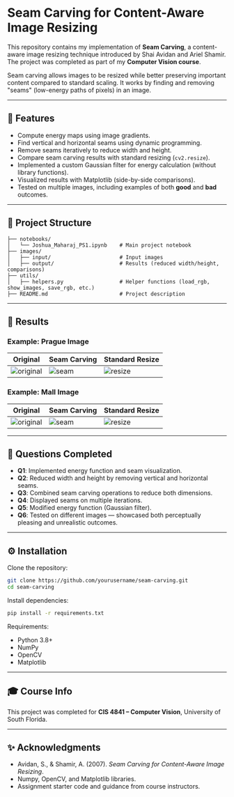 # Seam Carving for Content-Aware Image Resizing

This repository contains my implementation of **Seam Carving**, a content-aware image resizing technique introduced by Shai Avidan and Ariel Shamir. The project was completed as part of my **Computer Vision course**.

Seam carving allows images to be resized while better preserving important content compared to standard scaling. It works by finding and removing "seams" (low-energy paths of pixels) in an image.

---

## 🚀 Features

* Compute energy maps using image gradients.
* Find vertical and horizontal seams using dynamic programming.
* Remove seams iteratively to reduce width and height.
* Compare seam carving results with standard resizing (`cv2.resize`).
* Implemented a custom Gaussian filter for energy calculation (without library functions).
* Visualized results with Matplotlib (side-by-side comparisons).
* Tested on multiple images, including examples of both **good** and **bad** outcomes.

---

## 📂 Project Structure

```
├── notebooks/
│   └── Joshua_Maharaj_PS1.ipynb    # Main project notebook
├── images/
│   ├── input/                      # Input images
│   ├── output/                     # Results (reduced width/height, comparisons)
├── utils/
│   ├── helpers.py                  # Helper functions (load_rgb, show_images, save_rgb, etc.)
├── README.md                       # Project description
```

---

## 📸 Results

### Example: Prague Image

| Original                             | Seam Carving                                       | Standard Resize                                 |
| ------------------------------------ | -------------------------------------------------- | ----------------------------------------------- |
| ![original](images/input/prague.jpg) | ![seam](images/output/outputReduceWidthPrague.png) | ![resize](images/output/outputResizePrague.png) |

### Example: Mall Image

| Original                           | Seam Carving                                      | Standard Resize                               |
| ---------------------------------- | ------------------------------------------------- | --------------------------------------------- |
| ![original](images/input/mall.jpg) | ![seam](images/output/outputReduceHeightMall.png) | ![resize](images/output/outputResizeMall.png) |

---

## 📖 Questions Completed

* **Q1**: Implemented energy function and seam visualization.
* **Q2**: Reduced width and height by removing vertical and horizontal seams.
* **Q3**: Combined seam carving operations to reduce both dimensions.
* **Q4**: Displayed seams on multiple iterations.
* **Q5**: Modified energy function (Gaussian filter).
* **Q6**: Tested on different images — showcased both perceptually pleasing and unrealistic outcomes.

---

## ⚙️ Installation

Clone the repository:

```bash
git clone https://github.com/yourusername/seam-carving.git
cd seam-carving
```

Install dependencies:

```bash
pip install -r requirements.txt
```

Requirements:

* Python 3.8+
* NumPy
* OpenCV
* Matplotlib

---

## 🎓 Course Info

This project was completed for **CIS 4841 – Computer Vision**, University of South Florida.

---

## ✨ Acknowledgments

* Avidan, S., & Shamir, A. (2007). *Seam Carving for Content-Aware Image Resizing*.
* Numpy, OpenCV, and Matplotlib libraries.
* Assignment starter code and guidance from course instructors.
